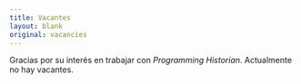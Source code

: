 ```yaml
---
title: Vacantes
layout: blank
original: vacancies
---
```


Gracias por su interés en trabajar con _Programming Historian_. Actualmente no hay vacantes.


